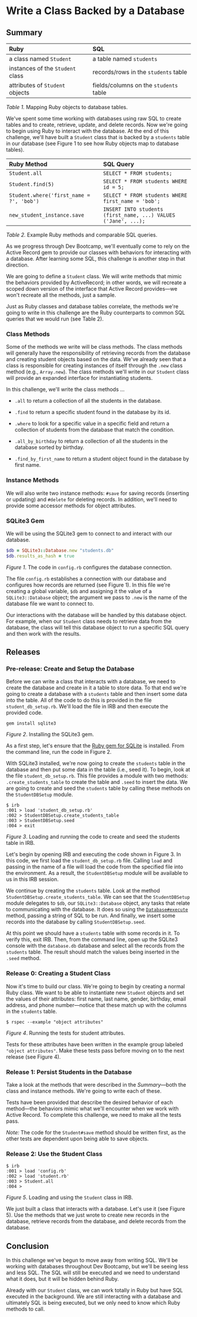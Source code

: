 # Write a Class Backed by a Database

## Summary
| Ruby | SQL |
| :--- | :--- |
| a class named `Student` | a table named `students` |
| instances of the `Student` class | records/rows in the `students` table |
| attributes of `Student` objects | fields/columns on the `students` table |

*Table 1.*  Mapping Ruby objects to database tables.

We've spent some time working with databases using raw SQL to create tables and to create, retrieve, update, and delete records.  Now we're going to begin using Ruby to interact with the database.  At the end of this challenge, we'll have built a `Student` class that is backed by a `students` table in our database (see Figure 1 to see how Ruby objects map to database tables).

| Ruby Method | SQL Query |
| :--- | :--- |
| `Student.all` | `SELECT * FROM students;` |
| `Student.find(5)` | `SELECT * FROM students WHERE id = 5;` |
| `Student.where('first_name = ?', 'bob')` | `SELECT * FROM students WHERE first_name = 'bob';` |
| `new_student_instance.save` | `INSERT INTO students (first_name, ...) VALUES ('Jane', ...);` |

*Table 2.*  Example Ruby methods and comparable SQL queries.

As we progress through Dev Bootcamp, we'll eventually come to rely on the Active Record gem to provide our classes with behaviors for interacting with a database.  After learning some SQL, this challenge is another step in that direction.

We are going to define a `Student` class.  We will write methods that mimic the behaviors provided by ActiveRecord; in other words, we will recreate a scoped down version of the interface that Active Record provides—we won't recreate all the methods, just a sample.

Just as Ruby classes and database tables correlate, the methods we're going to write in this challenge are the Ruby counterparts to common SQL queries that we would run (see Table 2).


### Class Methods
Some of the methods we write will be class methods.  The class methods will generally have the responsibility of retrieving records from the database and creating student objects based on the data.  We've already seen that a class is responsible for creating instances of itself through the `.new` class method (e.g., `Array.new`).  The class methods we'll write in our `Student` class will provide an expanded interface for instantiating students.

In this challenge, we'll write the class methods ...

- `.all` to return a collection of all the students in the database.

- `.find` to return a specific student found in the database by its id.

- `.where` to look for a specific value in a specific field and return a collection of students from the database that match the condition.

- `.all_by_birthday` to return a collection of all the students in the database sorted by birthday.

- `.find_by_first_name` to return a student object found in the database by first name.


### Instance Methods
We will also write two instance methods: `#save` for saving records (inserting or updating) and `#delete` for deleting records.  In addition, we'll need to provide some accessor methods for object attributes.


### SQLite3 Gem
We will be using the SQLite3 gem to connect to and interact with our database.

```ruby
$db = SQLite3::Database.new "students.db"
$db.results_as_hash = true
```
*Figure 1*.  The code in `config.rb` configures the database connection.

The file `config.rb` establishes a connection with our database and configures how records are returned (see Figure 1).  In this file we're creating a global variable, `$db` and assigning it the value of a `SQLite3::Database` object; the argument we pass to `.new` is the name of the database file we want to connect to.

Our interactions with the database will be handled by this database object.  For example, when our `Student` class needs to retrieve data from the database, the class will tell this database object to run a specific SQL query and then work with the results.


## Releases
### Pre-release: Create and Setup the Database
Before we can write a class that interacts with a database, we need to create the database and create in it a table to store data.  To that end we're going to create a database with a `students` table and then insert some data into the table.  All of the code to do this is provided in the file `student_db_setup.rb`.  We'll load the file in IRB and then execute the provided code.

```
gem install sqlite3
```
*Figure 2*. Installing the SQLite3 gem.

As a first step, let's ensure that the [Ruby gem for SQLite](https://github.com/luislavena/sqlite3-ruby) is installed.  From the command line, run the code in Figure 2.

With SQLite3 installed, we're now going to create the `students` table in the database and then put some data in the table (i.e., seed it). To begin, look at the file `student_db_setup.rb`. This file provides a module with two methods:  `.create_students_table` to create the table and `.seed` to insert the data.  We are going to create and seed the `students` table by calling these methods on the `StudentDBSetup` module.

```
$ irb
:001 > load 'student_db_setup.rb'
:002 > StudentDBSetup.create_students_table
:003 > StudentDBSetup.seed
:004 > exit
```
*Figure 3*.  Loading and running the code to create and seed the students table in IRB.

Let's begin by opening IRB and executing the code shown in Figure 3.  In this code, we first load the `student_db_setup.rb` file.  Calling `load` and passing in the name of a file will load the code from the specified file into the environment.  As a result, the `StudentDBSetup` module will be available to us in this IRB session.

We continue by creating the `students` table.  Look at the method `StudentDBSetup.create_students_table`.  We can see that the `StudentDBSetup` module delegates to `$db`, our `SQLite3::Database` object, any tasks that relate to communicating with the database.  It does so using the [`Database#execute`](http://www.rubydoc.info/gems/sqlite3/1.3.10/SQLite3/Database#execute-instance_method) method, passing a string of SQL to be run.  And finally, we insert some records into the database by calling `StudentDBSetup.seed`.

At this point we should have a `students` table with some records in it. To verify this, exit IRB.  Then, from the command line, open up the SQLite3 console with the `database.db` database and select all the records from the `students` table.  The result should match the values being inserted in the `.seed` method.


### Release 0: Creating a Student Class
Now it's time to build our class. We're going to begin by creating a normal Ruby class.  We want to be able to instantiate new `Student` objects and set the values of their attributes:  first name, last name, gender, birthday, email address, and phone number—notice that these match up with the columns in the `students` table.

```
$ rspec --example "object attributes"
```
*Figure 4*. Running the tests for student attributes.

Tests for these attributes have been written in the example group labeled `"object attributes"`.  Make these tests pass before moving on to the next release (see Figure 4).


### Release 1: Persist Students in the Database


Take a look at the methods that were described in the *Summary*—both the class and instance methods.  We're going to write each of these.

Tests have been provided that describe the desired behavior of each method—the behaviors mimic what we'll encounter when we work with Active Record.  To complete this challenge, we need to make all the tests pass.

*Note:*  The code for the `Student#save` method should be written first, as the other tests are dependent upon being able to save objects.


### Release 2: Use the Student Class
```
$ irb
:001 > load 'config.rb'
:002 > load 'student.rb'
:003 > Student.all
:004 >
```
*Figure 5*. Loading and using the `Student` class in IRB.

We just built a class that interacts with a database.  Let's use it (see Figure 5).  Use the methods that we just wrote to create new records in the database, retrieve records from the database, and delete records from the database.


## Conclusion
In this challenge we've begun to move away from writing SQL.  We'll be working with databases throughout Dev Bootcamp, but we'll be seeing less and less SQL. The SQL will still be executed and we need to understand what it does, but it will be hidden behind Ruby.

Already with our `Student` class, we can work totally in Ruby but have SQL executed in the background.  We are still interacting with a database and ultimately SQL is being executed, but we only need to know which Ruby methods to call.